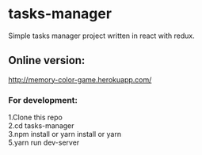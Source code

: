 # tasks-manager
Simple tasks manager project written in react with redux.
## Online version:
http://memory-color-game.herokuapp.com/
### For development:
1.Clone this repo <br/>
2.cd tasks-manager <br/>
3.npm install or yarn install or yarn <br/>
5.yarn run dev-server
